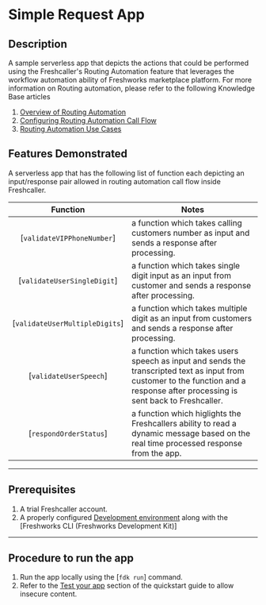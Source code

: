# Simple Request App

## Description

A sample serverless app that depicts the actions that could be performed using the Freshcaller's Routing Automation feature that leverages the workflow automation ability of Freshworks marketplace platform. For more information on Routing automation, please refer to the following Knowledge Base articles

1. [Overview of Routing Automation](https://support.freshcaller.com/en/support/solutions/articles/50000002321-overview-of-routing-automation)
2. [Configuring Routing Automation Call Flow](https://support.freshcaller.com/en/support/solutions/articles/50000002359-configuring-routing-automation-call-flow)
3. [Routing Automation Use Cases](https://support.freshcaller.com/en/support/solutions/articles/50000002451-routing-automation-use-cases)

## Features Demonstrated

A serverless app that has the following list of function each depicting an input/response pair allowed in routing automation call flow inside Freshcaller.

Function | Notes
:--------------------: | ------
 [`validateVIPPhoneNumber`] | a function which takes calling customers number as input and sends a response after processing.
 [`validateUserSingleDigit`] | a function which takes single digit input as an input from customer and sends a response after processing.
 [`validateUserMultipleDigits`] | a function which takes multiple digit as an input from customers and sends a response after processing.
 [`validateUserSpeech`] | a function which takes users speech as input and sends the transcripted text as input from customer to the function and a response after processing is sent back to Freshcaller.
 [`respondOrderStatus`] | a function which higlights the Freshcallers ability to read a dynamic message based on the real time processed response from the app.

***

## Prerequisites

1. A trial Freshcaller account.
2. A properly configured [Development environment](https://developers.freshcaller.com/docs/quick-start) along with the [Freshworks CLI (Freshworks Development Kit)]

***

## Procedure to run the app

1. Run the app locally using the [`fdk run`] command.
2. Refer to the [Test your app](https://developers.freshcaller.com/docs/quick-start/#test_the_app) section of the quickstart guide to allow insecure content.
